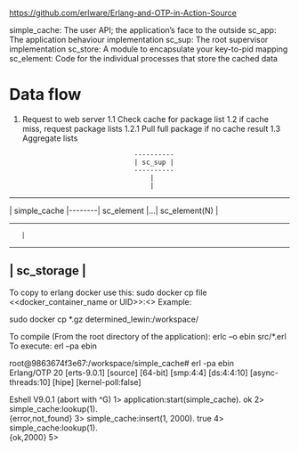 https://github.com/erlware/Erlang-and-OTP-in-Action-Source

simple_cache: The user API; the application’s face to the outside
sc_app: The application behaviour implementation
sc_sup: The root supervisor implementation
sc_store: A module to encapsulate your key-to-pid mapping
sc_element: Code for the individual processes that store the cached data


Data flow
=========
1. Request to web server
  1.1 Check cache for package list
  1.2 if cache miss, request package lists
    1.2.1 Pull full package if no cache result
  1.3 Aggregate lists


                                   ----------
                                   | sc_sup |
                                   ----------
                                       |               
                                       |
----------------        ----------------------------------
| simple_cache |--------| sc_element |...| sc_element(N) |
----------------        ----------------------------------
       |
--------------
| sc_storage |
--------------

To copy to erlang docker use this: sudo docker cp file <<docker_container_name or UID>>:<<path>>
Example:

sudo docker cp *.gz determined_lewin:/workspace/


To compile (From the root directory of the application): erlc –o ebin src/*.erl
To execute:  erl –pa ebin

root@9863674f3e67:/workspace/simple_cache# erl -pa ebin  
Erlang/OTP 20 [erts-9.0.1] [source] [64-bit] [smp:4:4] [ds:4:4:10] [async-threads:10] [hipe] [kernel-poll:false]

Eshell V9.0.1  (abort with ^G)
1> application:start(simple_cache).
ok
2> simple_cache:lookup(1).  
{error,not_found}
3> simple_cache:insert(1, 2000).
true
4> simple_cache:lookup(1).      
{ok,2000}
5>
